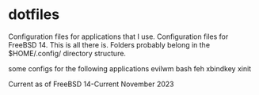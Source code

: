 # dotfiles
Configuration files for applications that I use.
Configuration files for FreeBSD 14.
This is all there is. 
Folders probably belong in the $HOME/.config/ directory structure.

some configs for the following applications
evilwm
bash
feh
xbindkey
xinit

Current as of FreeBSD 14-Current November 2023

